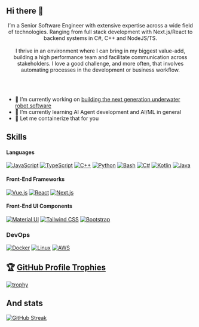 ## Hi there 👋

<p align="center">
  I’m a Senior Software Engineer with extensive expertise across a wide field of technologies. Ranging from
full stack development with Next.js/React to backend systems in C#, C++ and NodeJS/TS.
  <br/>&nbsp;<br/>
I thrive in an environment where I can bring in my biggest value-add, building a high performance team
and facilitate communication across stakeholders. I love a good challenge, and more often, that involves
automating processes in the development or business workflow.
</p>
<br/>
<br/>

- 🤖 I’m currently working on [building the next generation underwater robot software](https://www.missionrobotics.us)
- 🌱 I’m currently learning AI Agent development and AI/ML in general
- 🐋 Let me containerize that for you


## Skills

#### Languages
[![JavaScript](https://img.shields.io/badge/JavaScript-F0DB4F?style=for-the-badge&logo=javascript&logoColor=323330)](https://github.com/codewihtpassion)
[![TypeScript](https://img.shields.io/badge/TypeScript-007ACC?style=for-the-badge&logo=typescript&logoColor=white)](https://github.com/codewithpassion)
[![C++](https://img.shields.io/badge/C++-00599C?style=for-the-badge&logo=cplusplus&logoColor=white)](https://github.com/codewithpassion)
[![Python](https://img.shields.io/badge/Python-3776AB?style=for-the-badge&logo=python&logoColor=white)](https://github.com/codewithpassion)
[![Bash](https://img.shields.io/badge/Bash-4EAA25?style=for-the-badge&logo=gnubash&logoColor=323330)](https://github.com/codewihtpassion)
[![C#](https://img.shields.io/badge/C%23-512BD4?style=for-the-badge&logo=csharp&logoColor=white)](https://github.com/codewithpassion)
[![Kotlin](https://img.shields.io/badge/Kotlin-7F52FF?style=for-the-badge&logo=kotlin&logoColor=white)](https://github.com/codewithpassion)
[![Java](https://img.shields.io/badge/Java-5DACDF?style=for-the-badge&logo=kotlin&logoColor=white)](https://github.com/codewithpassion)

#### Front-End Frameworks
[![Vue.js](https://img.shields.io/badge/Vue.js-42b883?style=for-the-badge&logo=vuedotjs&logoColor=4FC08D)](https://github.com/codewithpassion)
[![React](https://img.shields.io/badge/-ReactJs-61DAFB?logo=react&logoColor=white&style=for-the-badge)](https://github.com/codewithpassion)
[![Next.js](https://img.shields.io/badge/next.js-000000?style=for-the-badge&logo=nextdotjs&logoColor=white)](https://github.com/codewithpassion)

#### Front-End UI Components
[![Material UI](https://img.shields.io/badge/Material%20UI-007FFF?style=for-the-badge&logo=mui&logoColor=white)](https://github.com/codewithpassion)
[![Tailwind CSS](https://img.shields.io/badge/Tailwind_CSS-38B2AC?style=for-the-badge&logo=tailwind-css&logoColor=white)](https://github.com/codewithpassion)
[![Bootstrap](https://img.shields.io/badge/Bootstrap-563D7C?style=for-the-badge&logo=bootstrap&logoColor=white)](https://github.com/codewithpassion)

### DevOps
[![Docker](https://img.shields.io/badge/Docker-2496ED?style=for-the-badge&logo=docker&logoColor=white)](https://github.com/codewithpassion)
[![Linux](https://img.shields.io/badge/Linux-FCC624?style=for-the-badge&logo=linux&logoColor=323330)](https://github.com/codewithpassion)
[![AWS](https://img.shields.io/badge/AWS-232F3E?style=for-the-badge&logo=awslambda&logoColor=white)](https://github.com/codewithpassion)


## 🏆 [GitHub Profile Trophies](https://github.com/ryo-ma/github-profile-trophy)

[![trophy](https://github-profile-trophy.vercel.app/?username=codewithpassion&theme=onedark&rank=-B&title=MultiLanguage,LongTimeUser,Experience,Commits,PullRequest,Repositories,Issues&column=4&margin-w=15&margin-h=15)](https://github.com/ryo-ma/github-profile-trophy&column=4)

## And stats

[![GitHub Streak](https://streak-stats.demolab.com?user=codewithpassion&theme=dark)](https://git.io/streak-stats)


<!--
**codewithpassion/codewithpassion** is a ✨ _special_ ✨ repository because its `README.md` (this file) appears on your GitHub profile.

Here are some ideas to get you started:



- 👯 I’m looking to collaborate on ...
- 🤔 I’m looking for help with ...
- 💬 Ask me about ...
- 📫 How to reach me: ...
- 😄 Pronouns: ...
- ⚡ Fun fact: ...
-->
